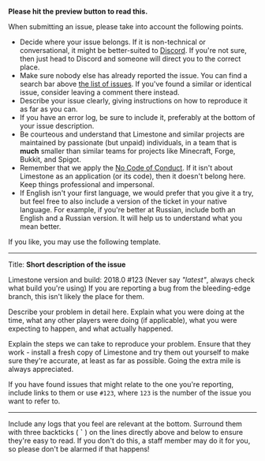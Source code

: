 **Please hit the preview button to read this.**

When submitting an issue, please take into account the following points.

* Decide where your issue belongs. If it is non-technical or
  conversational, it might be better-suited to [Discord](https://discord.gg/XM3AQVm).
  If you're not sure, then just head to Discord and someone will direct you to the correct place.
* Make sure nobody else has already reported the issue.
  You can find a search bar above [the list of issues](https://github.com/TheAmeliaDeWitt/Limestone/search?type=Issues).
  If you've found a similar or identical issue, consider leaving a comment there instead.
* Describe your issue clearly, giving instructions on how to reproduce it as far as you can.
* If you have an error log, be sure to include it, preferably at the bottom of your issue description.
* Be courteous and understand that Limestone and similar projects are maintained by
  passionate (but unpaid) individuals, in a team that is **much** smaller
  than similar teams for projects like Minecraft, Forge, Bukkit, and Spigot.
* Remember that we apply the [No Code of Conduct](https://github.com/domgetter/NCoC). 
  If it isn't about Limestone as an application (or its code), then it doesn't belong here.
  Keep things professional and impersonal.
* If English isn't your first language, we would prefer that you give it a try,
  but feel free to also include a version of the ticket in your native language.
  For example, if you're better at Russian, include both an English and a Russian
  version. It will help us to understand what you mean better.

If you like, you may use the following template.

---

Title: **Short description of the issue**

Limestone version and build: 2018.0 #123 (Never say *"latest"*, always check what build you're using)
If you are reporting a bug from the bleeding-edge branch, this isn't likely the place for them.

Describe your problem in detail here. Explain what you were doing at the time,
what any other players were doing (if applicable), what you were expecting to happen,
and what actually happened.

Explain the steps we can take to reproduce your problem. Ensure that they work - install
a fresh copy of Limestone and try them out yourself to make sure they're accurate, at least
as far as possible. Going the extra mile is always appreciated.

If you have found issues that might relate to the one you're reporting, include links to them
or use `#123`, where `123` is the number of the issue you want to refer to.

---

Include any logs that you feel are relevant at the bottom. Surround them with three backticks 
( **`** ) on the lines directly above and below to ensure they're easy to read. If you don't do this,
a staff member may do it for you, so please don't be alarmed if that happens!
